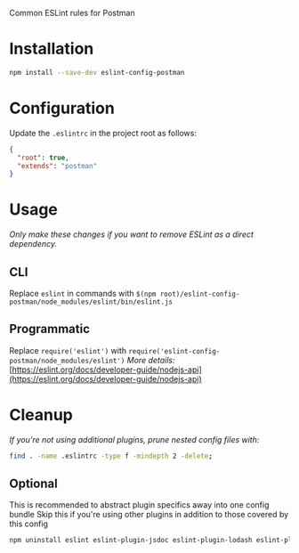 Common ESLint rules for Postman

# Installation
```sh
npm install --save-dev eslint-config-postman
```

# Configuration
Update the `.eslintrc` in the project root as follows:
```json
{
  "root": true,
  "extends": "postman"
}
```

# Usage
_Only make these changes if you want to remove ESLint as a direct dependency._
## CLI
Replace `eslint` in commands with `$(npm root)/eslint-config-postman/node_modules/eslint/bin/eslint.js`

## Programmatic
Replace `require('eslint')` with `require('eslint-config-postman/node_modules/eslint')`
_More details:_ [https://eslint.org/docs/developer-guide/nodejs-api](https://eslint.org/docs/developer-guide/nodejs-api)

# Cleanup
_If you're not using additional plugins, prune nested config files with:_
```sh
find . -name .eslintrc -type f -mindepth 2 -delete;
```

## Optional
>
This is recommended to abstract plugin specifics away into one config bundle
Skip this if you're using other plugins in addition to those covered by this config

```sh
npm uninstall eslint eslint-plugin-jsdoc eslint-plugin-lodash eslint-plugin-mocha eslint-plugin-node eslint-plugin-security
```
